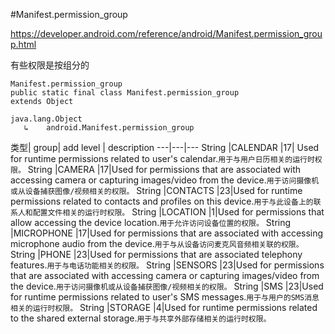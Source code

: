#Manifest.permission_group

https://developer.android.com/reference/android/Manifest.permission_group.html

有些权限是按组分的

```text
Manifest.permission_group
public static final class Manifest.permission_group 
extends Object 

java.lang.Object
   ↳	android.Manifest.permission_group
```

类型| group| add level | description
---|---|---
String	|CALENDAR |17| Used for runtime permissions related to user's calendar.`用于与用户日历相关的运行时权限。`
String	|CAMERA |17|Used for permissions that are associated with accessing camera or capturing images/video from the device.`用于访问摄像机或从设备捕获图像/视频相关的权限。`
String	|CONTACTS |23|Used for runtime permissions related to contacts and profiles on this device.`用于与此设备上的联系人和配置文件相关的运行时权限。`
String	|LOCATION |1|Used for permissions that allow accessing the device location.`用于允许访问设备位置的权限。`
String	|MICROPHONE |17|Used for permissions that are associated with accessing microphone audio from the device.`用于与从设备访问麦克风音频相关联的权限。`
String	|PHONE |23|Used for permissions that are associated telephony features.`用于与电话功能相关的权限。`
String	|SENSORS |23|Used for permissions that are associated with accessing camera or capturing images/video from the device.`用于访问摄像机或从设备捕获图像/视频相关的权限。`
String	|SMS |23|Used for runtime permissions related to user's SMS messages.`用于与用户的SMS消息相关的运行时权限。`
String	|STORAGE |4|Used for runtime permissions related to the shared external storage.`用于与共享外部存储相关的运行时权限。`